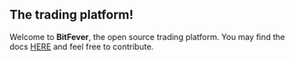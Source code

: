 ## The trading platform!

Welcome to **BitFever**, the open source trading platform. You may find the docs [HERE](/bit-fever/docs) and feel free to contribute.
